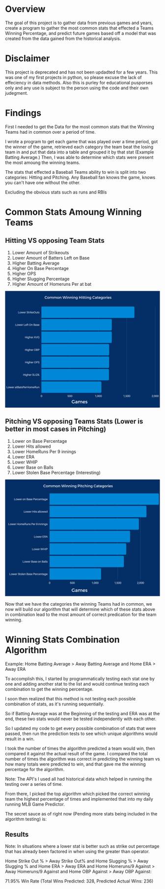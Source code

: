# Overview
The goal of this project is to gather data from previous games and years, create a program to gather the most common stats that effected a Teams Winning Percentage, and predict future games based off a model that was created from the data gained from the historical analysis.

# Disclaimer
This project is deprecated and has not been updadted for a few years. This was one of my first projects in python, so please excuse the lack of effeciency in data methods.
Also this is purley for educational pusporses only and any use is subject to the person using the code and their own judegment. 

# Findings
First I needed to get the Data for the most common stats that the Winning Teams had in common over a period of time.

I wrote a program to get each game that was played over a time period, got the winner of the game, retrieved each category the team beat the losing team in and put that data into a table and grouped it by that stat (Example Batting Average.) Then, I was able to determine which stats were present the most amoung the winning teams.

The stats that effected a Baseball Teams ability to win is split into two categories: Hitting and Pitching. Any Baseball fan knows the game, knows you can't have one without the other.

Excluding the obvious stats such as runs and RBIs

# Common Stats Amoung Winning Teams

## Hitting VS opposing Team Stats

1. Lower Amount of Strikeouts  
2. Lower Amount of Batters Left on Base  
3. Higher Batting Average  
4. Higher On Base Percentage  
5. Higher OPS  
6. Higher Slugging Percentage  
7. Higher Amount of Homeruns Per at bat  

![alt text](https://github.com/brianschroeder/MLB-Game-Predictor/blob/main/Winning%20Common%20Hitting.png?raw=true)

## Pitching VS opposing Teams Stats (Lower is better in most cases in Pitching)  

1. Lower on Base Percentage  
2. Lower Hits allowed  
3. Lower HomeRuns Per 9 innings  
4. Lower ERA  
5. Lower WHIP  
6. Lower Base on Balls  
7. Lower Stolen Base Percentage (Interesting) 

![alt text](https://github.com/brianschroeder/MLB-Game-Predictor/blob/d70e33042524982b5d414ce78f3c195a9950d17c/Winning%20Common%20Pitching%20Categories.png?raw=true)

Now that we have the categories the winning Teams had in common, we now will build our algorithm that will determine which of these stats above in combination lead to the most amount of correct predication for the team winning.

# Winning Stats Combination Algorithm

Example: Home Batting Average > Away Batting Average and Home ERA > Away ERA

To accomplish this, I started by programmatically testing each stat one by one and adding another stat to the list and would continue testing each combination to get the winning percentage.

I soon then realized that this method is not testing each possible combination of stats, as it's running sequentially. 

So if Batting Average was at the Beginning of the testing and ERA was at the end, these two stats would never be tested independently with each other.

So I updated my code to get every possible combination of stats that were passed, then run the prediction tests to see which unique algorithms would result in a win.

I took the number of times the algorithm predicted a team would win, then compared it against the actual result of the game. I compared the total number of times the algorithm was correct in predicting the winning team vs how many totals were predicted to win, and that gave me the winning percentage for the algorithm.

Note: The API's I used all had historical data which helped in running the testing over a series of time.

From there, I picked the top algorithm which picked the correct winning team the highest percentage of times and implemented that into my daily running MLB Game Predictor.

The secret sauce as of right now (Pending more stats being included in the algorithm testing) is:

## Results

Note: In situations where a lower stat is better such as strike out percentage that has already been factored in when using the greater than operator.

Home Strike Out % > Away Strike Out% and Home Slugging % > Away Slugging % and Home ERA > Away ERA and Home Homeruns/9 Against > Away Homeruns/9 Against and Home OBP Against > Away OBP Against:

71.95% Win Rate (Total Wins Predicted: 328, Predicted Actual Wins: 236)
